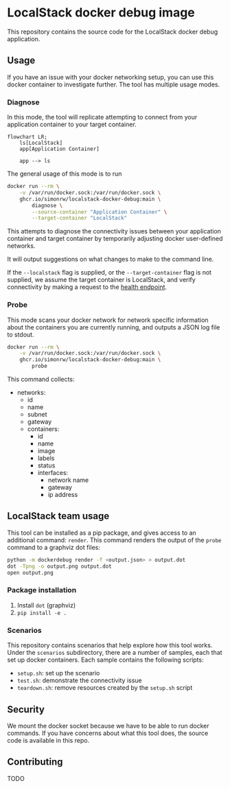 # LocalStack docker debug image

This repository contains the source code for the LocalStack docker debug application.

## Usage

If you have an issue with your docker networking setup, you can use this docker container to investigate further.
The tool has multiple usage modes.

### Diagnose

In this mode, the tool will replicate attempting to connect from your application container to your target container.


```mermaid
flowchart LR;
    ls[LocalStack]
    app[Application Container]

    app --> ls
```

The general usage of this mode is to run

```bash
docker run --rm \
    -v /var/run/docker.sock:/var/run/docker.sock \
    ghcr.io/simonrw/localstack-docker-debug:main \
        diagnose \
        --source-container "Application Container" \
        --target-container "LocalStack"
```

This attempts to diagnose the connectivity issues between your application container and target container by temporarily adjusting docker user-defined networks.

It will output suggestions on what changes to make to the command line.

If the `--localstack` flag is supplied, or the `--target-container` flag is not supplied, we assume the target container is LocalStack, and verify connectivity by making a request to the [health endpoint](https://docs.localstack.cloud/references/internal-endpoints/#localstack-endpoints).

### Probe

This mode scans your docker network for network specific information about the containers you are currently running, and outputs a JSON log file to stdout.

```bash
docker run --rm \
    -v /var/run/docker.sock:/var/run/docker.sock \
    ghcr.io/simonrw/localstack-docker-debug:main \
        probe
```

This command collects:

* networks:
    * id
    * name
    * subnet
    * gateway
    * containers:
        * id
        * name
        * image
        * labels
        * status
        * interfaces:
            * network name
            * gateway
            * ip address


## LocalStack team usage

This tool can be installed as a pip package, and gives access to an additional command: `render`.
This command renders the output of the `probe` command to a graphviz dot files:

```bash
python -m dockerdebug render -f <output.json> > output.dot
dot -Tpng -o output.png output.dot
open output.png
```

### Package installation

1. Install `dot` (graphviz)
2. `pip install -e .`

### Scenarios

This repository contains scenarios that help explore how this tool works.
Under the `scenarios` subdirectory, there are a number of samples, each that set up docker containers.
Each sample contains the following scripts:

* `setup.sh`: set up the scenario
* `test.sh`: demonstrate the connectivity issue
* `teardown.sh`: remove resources created by the `setup.sh` script


## Security

We mount the docker socket because we have to be able to run docker commands.
If you have concerns about what this tool does, the source code is available in this repo.

## Contributing

TODO

